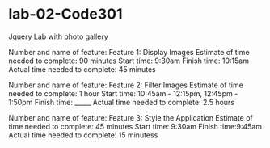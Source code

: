 # lab-02-Code301
Jquery Lab with photo gallery

Number and name of feature: Feature 1: Display Images
Estimate of time needed to complete: 90 minutes
Start time: 9:30am
Finish time: 10:15am
Actual time needed to complete: 45 minutes

Number and name of feature: Feature 2: Filter Images
Estimate of time needed to complete: 1 hour
Start time: 10:45am - 12:15pm, 12:45pm - 1:50pm
Finish time: _____
Actual time needed to complete: 2.5 hours

Number and name of feature: Feature 3: Style the Application
Estimate of time needed to complete: 45 minutes
Start time: 9:30am
Finish time:9:45am
Actual time needed to complete: 15 minutess